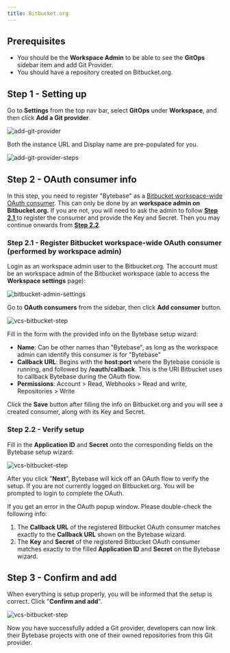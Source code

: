 ```yaml
---
title: Bitbucket.org
---
```


<TutorialBlock url="/docs/tutorials/database-cicd-best-practice-with-bitbucket" title="The Database CI/CD Best Practice with Bitbucket" />

## Prerequisites

- You should be the **Workspace Admin** to be able to see the **GitOps** sidebar item and add Git Provider.
- You should have a repository created on Bitbucket.org.

## Step 1 - Setting up

Go to **Settings** from the top nav bar, select **GitOps** under **Workspace**, and then click **Add a Git provider**.

![add-git-provider](/content/docs/vcs-integration/add-git-provider/add-git-provider.webp)

Both the instance URL and Display name are pre-populated for you.

![add-git-provider-steps](/content/docs/vcs-integration/add-git-provider/add-git-provider-bitbucket-org-step1.webp)

## Step 2 - OAuth consumer info

<HintBlock type="warning">

In this step, you need to register "Bytebase" as a [Bitbucket workspace-wide OAuth consumer](https://support.atlassian.com/bitbucket-cloud/docs/use-oauth-on-bitbucket-cloud/). This can only be done by an **workspace admin on Bitbucket.org.** If you are not, you will need to ask the admin to follow [**Step 2.1** ](#step-21---register-bitbucket-workspace-wide-oauth-consumer-performed-by-workspace-admin) to register the consumer and provide the Key and Secret. Then you may continue onwards from [**Step 2.2**](#step-22---verify-setup).

</HintBlock>

### Step 2.1 - Register Bitbucket workspace-wide OAuth consumer (performed by workspace admin)

Login as an workspace admin user to the Bitbucket.org. The account must be an workspace admin of the Bitbucket workspace (able to access the **Workspace settings** page):

![bitbucket-admin-settings](/content/docs/vcs-integration/add-git-provider/bitbucket-admin-settings.webp)

Go to **OAuth consumers** from the sidebar, then click **Add consumer** button.

![vcs-bitbucket-step](/content/docs/vcs-integration/add-git-provider/vcs-bitbucket-step1.webp)

Fill in the form with the provided info on the Bytebase setup wizard:

- **Name**: Can be other names than "Bytebase", as long as the workspace admin can identify this consumer is for "Bytebase"
- **Callback URL**: Begins with the **host:port** where the Bytebase console is running, and followed by **/oauth/callback**. This is the URI Bitbucket uses to callback Bytebase during the OAuth flow.
- **Permissions**: Account > Read, Webhooks > Read and write, Repositories > Write

Click the **Save** button after filling the info on Bitbucket.org and you will see a created consumer, along with its Key and Secret.

### Step 2.2 - Verify setup

Fill in the **Application ID** and **Secret** onto the corresponding fields on the Bytebase setup wizard:

![vcs-bitbucket-step](/content/docs/vcs-integration/add-git-provider/vcs-bitbucket-step4.webp)

After you click "**Next**", Bytebase will kick off an OAuth flow to verify the setup. If you are not currently logged on Bitbucket.org. You will be prompted to login to complete the OAuth.

<HintBlock type="info">

If you get an error in the OAuth popup window. Please double-check the following info:

1. The **Callback URL** of the registered Bitbucket OAuth consumer matches exactly to the **Callback URL** shown on the Bytebase wizard.
2. The **Key** and **Secret** of the registered Bitbucket OAuth consumer matches exactly to the filled **Application ID** and **Secret** on the Bytebase wizard.

</HintBlock>

## Step 3 - Confirm and add

When everything is setup properly, you will be informed that the setup is correct. Click "**Confirm and add**".

![vcs-bitbucket-step](/content/docs/vcs-integration/add-git-provider/vcs-bitbucket-step5.webp)

Now you have successfully added a Git provider, developers can now link their Bytebase projects with one of their owned repositories from this Git provider.
